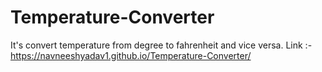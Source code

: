 # Temperature-Converter
It's convert temperature from degree to fahrenheit  and vice versa.
Link :-https://navneeshyadav1.github.io/Temperature-Converter/
